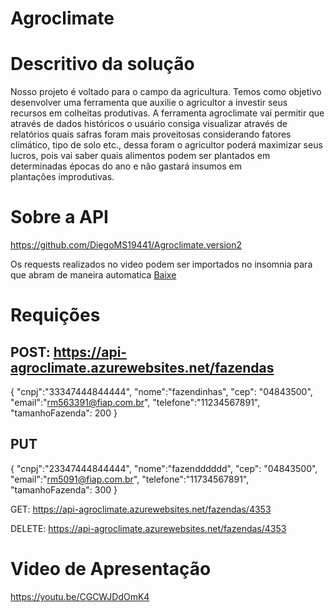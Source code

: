 # Agroclimate

# Descritivo da solução
Nosso projeto é voltado para o campo da agricultura. Temos como objetivo desenvolver uma ferramenta que auxilie o agricultor a investir seus recursos em colheitas produtivas. A ferramenta agroclimate vai permitir que através de dados históricos o usuário consiga visualizar através de relatórios quais safras foram mais proveitosas considerando fatores climático, tipo de solo etc., dessa foram o agricultor poderá maximizar seus lucros, pois vai saber quais alimentos podem ser plantados em determinadas épocas do ano e não gastará insumos em plantações improdutivas.



# Sobre a API
https://github.com/DiegoMS19441/Agroclimate.version2

Os requests realizados no video podem ser importados no insomnia para que abram de maneira automatica [Baixe](Requests_API.json)

# Requições

## POST: https://api-agroclimate.azurewebsites.net/fazendas

{
	"cnpj":"33347444844444",
	"nome":"fazendinhas",
	"cep": "04843500",
	"email":"rm563391@fiap.com.br",
	"telefone":"11234567891",
	"tamanhoFazenda": 200
}


## PUT

{
	"cnpj":"23347444844444",
	"nome":"fazendddddd",
	"cep": "04843500",
	"email":"rm5091@fiap.com.br",
	"telefone":"11734567891",
	"tamanhoFazenda": 300
}


GET: https://api-agroclimate.azurewebsites.net/fazendas/4353

DELETE: https://api-agroclimate.azurewebsites.net/fazendas/4353









# Video de Apresentação
https://youtu.be/CGCWJDdOmK4

